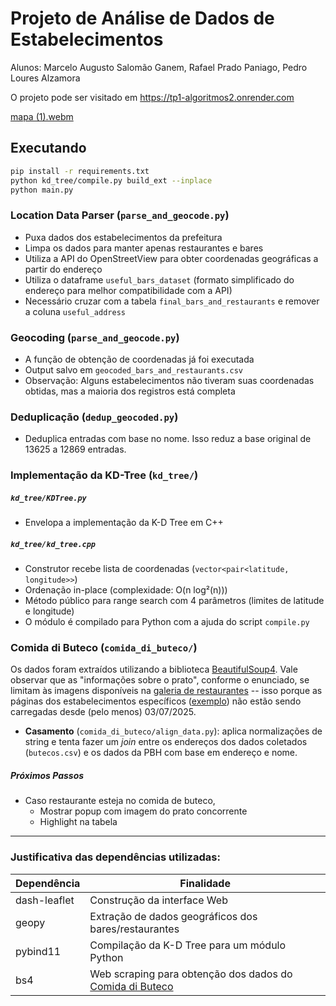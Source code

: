 # Projeto de Análise de Dados de Estabelecimentos
Alunos: Marcelo Augusto Salomão Ganem, Rafael Prado Paniago, Pedro Loures Alzamora 

O projeto pode ser visitado em https://tp1-algoritmos2.onrender.com

[mapa (1).webm](https://github.com/user-attachments/assets/f032e9ff-fe36-4a3b-bb0c-c60d4ca1100d)
## Executando
```bash
pip install -r requirements.txt
python kd_tree/compile.py build_ext --inplace
python main.py
```

### Location Data Parser (`parse_and_geocode.py`)
- Puxa dados dos estabelecimentos da prefeitura
- Limpa os dados para manter apenas restaurantes e bares
- Utiliza a API do OpenStreetView para obter coordenadas geográficas a partir do endereço
- Utiliza o dataframe `useful_bars_dataset` (formato simplificado do endereço para melhor compatibilidade com a API)
- Necessário cruzar com a tabela `final_bars_and_restaurants` e remover a coluna `useful_address`

### Geocoding (`parse_and_geocode.py`)
- A função de obtenção de coordenadas já foi executada
- Output salvo em `geocoded_bars_and_restaurants.csv`
- Observação: Alguns estabelecimentos não tiveram suas coordenadas obtidas, mas a maioria dos registros está completa

### Deduplicação (`dedup_geocoded.py`)
- Deduplica entradas com base no nome. Isso reduz a base original de 13625 a 12869 entradas.

### Implementação da KD-Tree (`kd_tree/`)
##### `kd_tree/KDTree.py`
- Envelopa a implementação da K-D Tree em C++
##### `kd_tree/kd_tree.cpp`
- Construtor recebe lista de coordenadas (`vector<pair<latitude, longitude>>`)
- Ordenação in-place (complexidade: O(n log²(n)))
- Método público para range search com 4 parâmetros (limites de latitude e longitude)
- O módulo é compilado para Python com a ajuda do script `compile.py`

### Comida di Buteco (`comida_di_buteco/`)
Os dados foram extraídos utilizando a biblioteca [BeautifulSoup4](https://pypi.org/project/beautifulsoup4/). Vale observar que as "informações sobre o prato", conforme o enunciado, se limitam às imagens disponíveis na [galeria de restaurantes](https://comidadibuteco.com.br/butecos/belo-horizonte/) -- isso porque as páginas dos estabelecimentos específicos ([exemplo](https://comidadibuteco.com.br/buteco/amarelim-do-prado/)) não estão sendo carregadas desde (pelo menos) 03/07/2025.
- **Casamento** (`comida_di_buteco/align_data.py`): aplica normalizações de string e tenta fazer um _join_ entre os endereços dos dados coletados (`butecos.csv`) e os dados da PBH com base em endereço e nome.
##### Próximos Passos
- Caso restaurante esteja no comida de buteco,
    - Mostrar popup com imagem do prato concorrente
    - Highlight na tabela

-----

### Justificativa das dependências utilizadas:
| Dependência | Finalidade |
| --- | --- |
| dash-leaflet | Construção da interface Web |
| geopy | Extração de dados geográficos dos bares/restaurantes |
| pybind11 | Compilação da K-D Tree para um módulo Python |
| bs4 | Web scraping para obtenção dos dados do [Comida di Buteco](https://comidadibuteco.com.br) |
